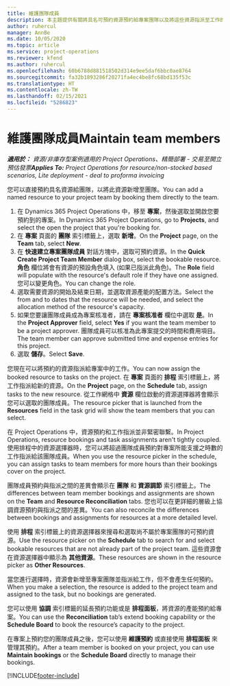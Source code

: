 ```yaml
---
title: 維護團隊成員
description: 本主題提供有關將具名可預約資源預約給專案團隊以及將這些資源指派至工作的資訊。
author: ruhercul
manager: AnnBe
ms.date: 10/05/2020
ms.topic: article
ms.service: project-operations
ms.reviewer: kfend
ms.author: ruhercul
ms.openlocfilehash: 60b6788d881518502d314e9ee5daf6bbc0ae8764
ms.sourcegitcommit: fa32b1893286f20271fa4ec4be8fc68bd135f53c
ms.translationtype: HT
ms.contentlocale: zh-TW
ms.lasthandoff: 02/15/2021
ms.locfileid: "5286823"
---
```

# <a name="maintain-team-members"></a><span data-ttu-id="9c73a-103">維護團隊成員</span><span class="sxs-lookup"><span data-stu-id="9c73a-103">Maintain team members</span></span>

<span data-ttu-id="9c73a-104">_**適用於：** 資源/非庫存型案例適用的 Project Operations、精簡部署 - 交易至開立預估發票_</span><span class="sxs-lookup"><span data-stu-id="9c73a-104">_**Applies To:** Project Operations for resource/non-stocked based scenarios, Lite deployment - deal to proforma invoicing_</span></span>

<span data-ttu-id="9c73a-105">您可以直接預約具名資源給團隊，以將此資源新增至團隊。</span><span class="sxs-lookup"><span data-stu-id="9c73a-105">You can add a named resource to your project team by booking them directly to the team.</span></span>

1. <span data-ttu-id="9c73a-106">在 Dynamics 365 Project Operations 中，移至 **專案**，然後選取並開啟您要預約到的專案。</span><span class="sxs-lookup"><span data-stu-id="9c73a-106">In Dynamics 365 Project Operations, go to **Projects**, and select the open the project that you're booking for.</span></span>
2. <span data-ttu-id="9c73a-107">在 **專案** 頁面的 **團隊** 索引標籤上，選取 **新增**。</span><span class="sxs-lookup"><span data-stu-id="9c73a-107">On the **Project** page, on the **Team** tab, select **New**.</span></span> 
3. <span data-ttu-id="9c73a-108">在 **快速建立專案團隊成員** 對話方塊中，選取可預約資源。</span><span class="sxs-lookup"><span data-stu-id="9c73a-108">In the **Quick Create Project Team Member** dialog box, select the bookable resource.</span></span> <span data-ttu-id="9c73a-109">**角色** 欄位將會有資源的預設角色填入 (如果已指派此角色)。</span><span class="sxs-lookup"><span data-stu-id="9c73a-109">The **Role** field will populate with the resource's default role if they have one assigned.</span></span> <span data-ttu-id="9c73a-110">您可以變更角色。</span><span class="sxs-lookup"><span data-stu-id="9c73a-110">You can change the role.</span></span> 
4. <span data-ttu-id="9c73a-111">選取需要資源的開始及結束日期，並選取資源產能的配置方法。</span><span class="sxs-lookup"><span data-stu-id="9c73a-111">Select the from and to dates that the resource will be needed, and select the allocation method of the resource's capacity.</span></span> 
5. <span data-ttu-id="9c73a-112">如果您要讓團隊成員成為專案核准者，請在 **專案核准者** 欄位中選取 **是**。</span><span class="sxs-lookup"><span data-stu-id="9c73a-112">In the **Project Approver** field, select **Yes** if you want the team member to be a project approver.</span></span> <span data-ttu-id="9c73a-113">團隊成員可以核准為此專案提交的時間和費用項目。</span><span class="sxs-lookup"><span data-stu-id="9c73a-113">The team member can approve submitted time and expense entries for this project.</span></span> 
6. <span data-ttu-id="9c73a-114">選取 **儲存**。</span><span class="sxs-lookup"><span data-stu-id="9c73a-114">Select **Save**.</span></span>

<span data-ttu-id="9c73a-115">您現在可以將預約的資源指派給專案中的工作。</span><span class="sxs-lookup"><span data-stu-id="9c73a-115">You can now assign the booked resource to tasks on the project.</span></span> <span data-ttu-id="9c73a-116">在 **專案** 頁面的 **排程** 索引標籤上，將工作指派給新的資源。</span><span class="sxs-lookup"><span data-stu-id="9c73a-116">On the **Project** page, on the **Schedule** tab, assign tasks to the new resource.</span></span> <span data-ttu-id="9c73a-117">從工作網格中 **資源** 欄位啟動的資源選擇器將會顯示您可以選取的團隊成員。</span><span class="sxs-lookup"><span data-stu-id="9c73a-117">The resource picker that is launched from the **Resources** field in the task grid will show the team members that you can select.</span></span>


<span data-ttu-id="9c73a-118">在 Project Operations 中，資源預約和工作指派並非緊密聯繫。</span><span class="sxs-lookup"><span data-stu-id="9c73a-118">In Project Operations, resource bookings and task assignments aren't tightly coupled.</span></span> <span data-ttu-id="9c73a-119">使用排程中的資源選擇器時，您可以將超過團隊成員預約對專案所能支援之時數的工作指派給該團隊成員。</span><span class="sxs-lookup"><span data-stu-id="9c73a-119">When you use the resource picker in the schedule, you can assign tasks to team members for more hours than their bookings cover on the project.</span></span>

<span data-ttu-id="9c73a-120">團隊成員預約與指派之間的差異會顯示在 **團隊** 和 **資源調節** 索引標籤上。</span><span class="sxs-lookup"><span data-stu-id="9c73a-120">The differences between team member bookings and assignments are shown on the **Team** and **Resource Reconciliation** tabs.</span></span> <span data-ttu-id="9c73a-121">您也可以在更詳細的層級上協調資源預約與指派之間的差異。</span><span class="sxs-lookup"><span data-stu-id="9c73a-121">You can also reconcile the differences between bookings and assignments for resources at a more detailed level.</span></span>

<span data-ttu-id="9c73a-122">使用 **排程** 索引標籤上的資源選擇器來搜尋和選取尚不屬於專案團隊的可預約資源。</span><span class="sxs-lookup"><span data-stu-id="9c73a-122">Use the resource picker on the **Schedule** tab to search for and select bookable resources that are not already part of the project team.</span></span> <span data-ttu-id="9c73a-123">這些資源會在資源選擇器中顯示為 **其他資源**。</span><span class="sxs-lookup"><span data-stu-id="9c73a-123">These resources are shown in the resource picker as **Other Resources**.</span></span>

<span data-ttu-id="9c73a-124">當您進行選擇時，資源會新增至專案團隊並指派給工作，但不會產生任何預約。</span><span class="sxs-lookup"><span data-stu-id="9c73a-124">When you make a selection, the resource is added to the project team and assigned to the task, but no bookings are generated.</span></span>

<span data-ttu-id="9c73a-125">您可以使用 **協調** 索引標籤的延長預約功能或是 **排程面板**，將資源的產能預約給專案。</span><span class="sxs-lookup"><span data-stu-id="9c73a-125">You can use the **Reconciliation** tab’s extend booking capability or the **Schedule Board** to book the resource’s capacity to the project.</span></span>

<span data-ttu-id="9c73a-126">在專案上預約您的團隊成員之後，您可以使用 **維護預約** 或直接使用 **排程面板** 來管理其預約。</span><span class="sxs-lookup"><span data-stu-id="9c73a-126">After a team member is booked on your project, you can use **Maintain bookings** or the **Schedule Board** directly to manage their bookings.</span></span>


[!INCLUDE[footer-include](../includes/footer-banner.md)]